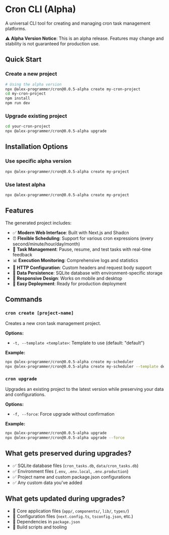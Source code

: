 # Cron CLI (Alpha)

A universal CLI tool for creating and managing cron task management platforms.

⚠️ **Alpha Version Notice**: This is an alpha release. Features may change and stability is not guaranteed for production use.

## Quick Start

### Create a new project

```bash
# Using the alpha version
npx @alex-programmer/cron@0.0.5-alpha create my-cron-project
cd my-cron-project
npm install
npm run dev
```

### Upgrade existing project

```bash
cd your-cron-project
npx @alex-programmer/cron@0.0.5-alpha upgrade
```

## Installation Options

### Use specific alpha version

```bash
npx @alex-programmer/cron@0.0.5-alpha create my-project
```

### Use latest alpha

```bash
npx @alex-programmer/cron@0.0.5-alpha create my-project
```

## Features

The generated project includes:

- ✅ **Modern Web Interface**: Built with Next.js and Shadcn
- ⏰ **Flexible Scheduling**: Support for various cron expressions (every second/minute/hour/day/month)
- 🔄 **Task Management**: Pause, resume, and test tasks with real-time feedback
- 📊 **Execution Monitoring**: Comprehensive logs and statistics
- 🔧 **HTTP Configuration**: Custom headers and request body support
- 💾 **Data Persistence**: SQLite database with environment-specific storage
- 📱 **Responsive Design**: Works on mobile and desktop
- 🚀 **Easy Deployment**: Ready for production deployment

## Commands

### `cron create [project-name]`

Creates a new cron task management project.

**Options:**

- `-t, --template <template>`: Template to use (default: "default")

**Example:**

```bash
npx @alex-programmer/cron@0.0.5-alpha create my-scheduler
npx @alex-programmer/cron@0.0.5-alpha create my-scheduler --template default
```

### `cron upgrade`

Upgrades an existing project to the latest version while preserving your data and configurations.

**Options:**

- `-f, --force`: Force upgrade without confirmation

**Example:**

```bash
npx @alex-programmer/cron@0.0.5-alpha upgrade
npx @alex-programmer/cron@0.0.5-alpha upgrade --force
```

## What gets preserved during upgrades?

- ✅ SQLite database files (`cron_tasks.db`, `data/cron_tasks.db`)
- ✅ Environment files (`.env`, `.env.local`, `.env.production`)
- ✅ Project name and custom package.json configurations
- ✅ Any custom data you've added

## What gets updated during upgrades?

- 🔄 Core application files (`app/`, `components/`, `lib/`, `types/`)
- 🔄 Configuration files (`next.config.ts`, `tsconfig.json`, etc.)
- 🔄 Dependencies in `package.json`
- 🔄 Build scripts and tooling
